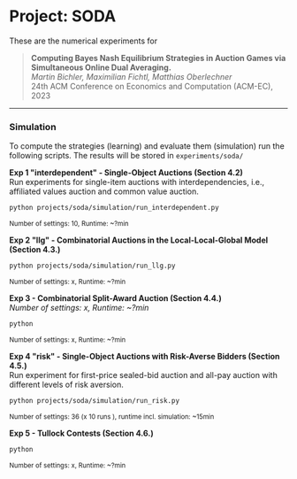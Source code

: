 # Project: SODA

These are the numerical experiments for

>**Computing Bayes Nash Equilibrium Strategies in Auction Games via Simultaneous Online Dual Averaging.**<br>
*Martin Bichler, Maximilian Fichtl, Matthias Oberlechner*<br>
24th ACM Conference on Economics and Computation (ACM-EC), 2023

---

### Simulation
To compute the strategies (learning) and evaluate them (simulation) run the following scripts.
The results will be stored in `experiments/soda/`

**Exp 1 "interdependent" - Single-Object Auctions (Section 4.2)**<br>
Run experiments for single-item auctions with interdependencies, i.e., affiliated values auction and common value auction.
```bash
python projects/soda/simulation/run_interdependent.py
```
<sub>Number of settings: 10, Runtime: ~?min</sub>

**Exp 2 "llg" - Combinatorial Auctions in the Local-Local-Global Model (Section 4.3.)**<br>
```bash
python projects/soda/simulation/run_llg.py
```
<sub>Number of settings: x, Runtime: ~?min</sub>

**Exp 3 - Combinatorial Split-Award Auction (Section 4.4.)** <br>
*Number of settings: x, Runtime: ~?min*  <br>

```bash
python
```
<sub>Number of settings: x, Runtime: ~?min</sub>

**Exp 4 "risk" - Single-Object Auctions with Risk-Averse Bidders (Section 4.5.)** <br>
Run experiment for first-price sealed-bid auction and all-pay auction with different levels of risk aversion.
```bash
python projects/soda/simulation/run_risk.py
```
<sub>Number of settings: 36 (x 10 runs ), runtime incl. simulation: ~15min</sub>

**Exp 5 - Tullock Contests (Section 4.6.)**<br>
```bash
python
```
<sub>Number of settings: x, Runtime: ~?min</sub>